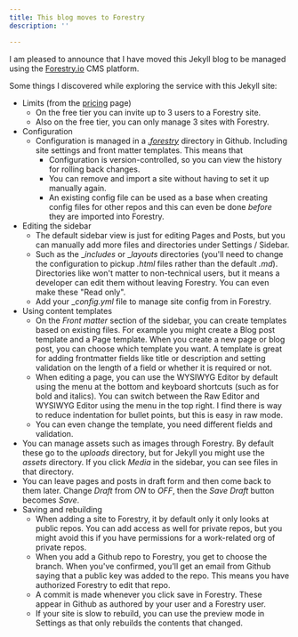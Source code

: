 ```yaml
---
title: This blog moves to Forestry
description: ''

---
```

I am pleased to announce that I have moved this Jekyll blog to be managed using the [Forestry.io](https://forestry.io) CMS platform.

Some things I discovered while exploring the service with this Jekyll site:

* Limits (from the [pricing](https://forestry.io/pricing/ "pricing") page)
  * On the free tier you can invite up to 3 users to a Forestry site.
  * Also on the free tier, you can only manage 3 sites with Forestry.
* Configuration
  * Configuration is managed in a [_.forestry_](https://github.com/MichaelCurrin/coding-blog/tree/master/.forestry) directory in Github. Including site settings and front matter templates. This means that
    * Configuration is version-controlled, so you can view the history for rolling back changes.
    * You can remove and import a site without having to set it up manually again.
    * An existing config file can be used as a base when creating config files for other repos and this can even be done _before_ they are imported into Forestry.
* Editing the sidebar
  * The default sidebar view is just for editing Pages and Posts, but you can manually add more files and directories under Settings / Sidebar.
  * Such as the __includes_ or __layouts_ directories (you'll need to change the configuration to pickup _.html_ files rather than the default _.md_). Directories like won't matter to non-technical users, but it means a developer can edit them without leaving Forestry. You can even make these "Read only".
  * Add your __config.yml_ file to manage site config from in Forestry.
* Using content templates
  * On the _Front matter_ section of the sidebar, you can create templates based on existing files. For example you might create a Blog post template and a Page template. When you create a new page or blog post, you can choose which template you want. A template is great for adding frontmatter fields like title or description and setting validation on the length of a field or whether it is required or not.
  * When editing a page, you can use the WYSIWYG Editor by default using the menu at the bottom and keyboard shortcuts (such as for bold and italics). You can switch between the Raw Editor and WYSIWYG Editor using the menu in the top right. I find there is way to reduce indentation for bullet points, but this is easy in raw mode.
  * You can even change the template, you need different fields and validation.
* You can manage assets such as images through Forestry. By default these go to the _uploads_ directory, but for Jekyll you might use the _assets_ directory. If you click _Media_ in the sidebar, you can see files in that directory.
* You can leave pages and posts in draft form and then come back to them later. Change _Draft_ from _ON_ to _OFF_, then the _Save Draft_ button becomes _Save_.
* Saving and rebuilding
  * When adding a site to Forestry, it by default only it only looks at public repos. You can add access as well for private repos, but you might avoid this if you have permissions for a work-related org of private repos.
  * When you add a Github repo to Forestry, you get to choose the branch. When you've confirmed, you'll get an email from Github saying that a public key was added to the repo. This means you have authorized Forestry to edit that repo.
  * A commit is made whenever you click save in Forestry. These appear in Github as authored by your user and a Forestry user.
  * If your site is slow to rebuild, you can use the preview mode in Settings as that only rebuilds the contents that changed.